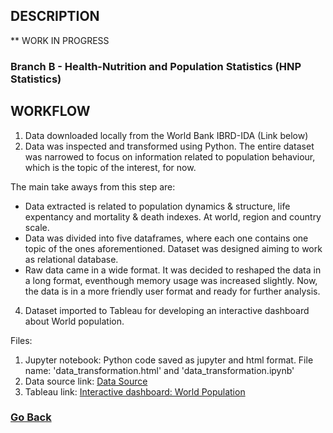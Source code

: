 ## DESCRIPTION

** WORK IN PROGRESS

### Branch B - Health-Nutrition and Population Statistics (HNP Statistics)


## WORKFLOW

1. Data downloaded locally from the World Bank IBRD-IDA (Link below) 
2. Data was inspected and transformed using Python. The entire dataset was narrowed to focus on information related to population behaviour, which is the topic of the interest, for now.

The main take aways from this step are:

- Data extracted is related to population dynamics & structure, life expentancy and mortality & death indexes. At world, region and country scale.
- Data was divided into five dataframes, where each one contains one topic of the ones aforementioned. Dataset was designed aiming to work as relational database.
- Raw data came in a wide format. It was decided to reshaped the data in a long format, eventhough memory usage was increased slightly. Now, the data is in a more friendly user format and ready for further analysis.
          
4.   Dataset imported to Tableau for developing an interactive dashboard about World population.

Files:

1. Jupyter notebook: Python code saved as jupyter and html format. File name: 'data_transformation.html' and 'data_transformation.ipynb'
2. Data source link: [Data Source](https://datacatalog.worldbank.org/search/dataset/0037652/Health-Nutrition-and-Population-Statistics)
3. Tableau link: [Interactive dashboard: World Population](https://public.tableau.com/views/HNPstats/Populationoverview?:language=en-US&:display_count=n&:origin=viz_share_link)

### [Go Back](https://github.com/luis12pez/Tableau-viz)
